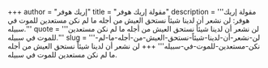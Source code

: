 +++
author = "إريك هوفر"
title = "مقولة إريك هوفر"
description = '''مقولة إريك هوفر: لن نشعر أن لدينا شيئاً نستحق العيش من أجله ما لم نكن مستعدين للموت في سبيله.'''
quote = '''لن نشعر أن لدينا شيئاً نستحق العيش من أجله ما لم نكن مستعدين للموت في سبيله.'''
slug = '''لن-نشعر-أن-لدينا-شيئاً-نستحق-العيش-من-أجله-ما-لم-نكن-مستعدين-للموت-في-سبيله'''
+++
لن نشعر أن لدينا شيئاً نستحق العيش من أجله ما لم نكن مستعدين للموت في سبيله.

